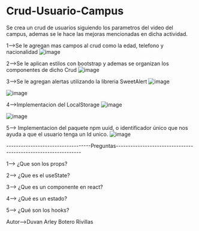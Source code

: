 # Crud-Usuario-Campus
Se crea un  crud de usuarios siguiendo los parametros del  video  del  campus, ademas se le hace las mejoras mencionadas en  dicha actividad.

1-->Se le agregan mas campos al  crud como la edad, telefono  y nacionalidad
![image](https://user-images.githubusercontent.com/96325513/166158109-d9009e99-5886-4721-8dec-2fb38715076d.png)

2-->Se le aplican estilos con bootstrap y ademas se organizan los componentes de dicho Crud
![image](https://user-images.githubusercontent.com/96325513/166158180-26a89200-5db8-4c6e-b03c-23f5a2d21e97.png)

3-->Se le agregan alertas utilizando la libreria SweetAlert
![image](https://user-images.githubusercontent.com/96325513/166158245-ed49d9e3-6f75-46e9-b6d3-73af28b79b2b.png)

![image](https://user-images.githubusercontent.com/96325513/166167922-99b70dbd-9f5e-4018-b346-fe60845734f8.png)

4-->Implementacion  del LocalStorage
![image](https://user-images.githubusercontent.com/96325513/166167378-16fe4969-9c12-49e3-9781-6ef128e716d0.png)

![image](https://user-images.githubusercontent.com/96325513/166167438-b488a40f-381c-48f2-b0be-363985791fa4.png)

5--> Implementacion del paquete npm uuid, o identificador único que nos ayuda a que el  usuario tenga un Id unico.
![image](https://user-images.githubusercontent.com/96325513/166167840-8dbbdfad-516d-4ee8-8322-a9ff23b0ba8e.png)

-----------------------------------Preguntas---------------------------------------------------------------

1--> ¿Que son los props?

2--> ¿Que es el  useState?

3--> ¿Que es un componente en react?

4--> ¿Qué es un estado?

5--> ¿Qué son los hooks?


Autor-->Duvan Arley Botero Rivillas



